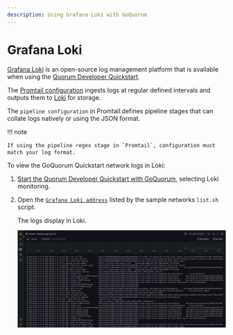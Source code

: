 ```yaml
---
description: Using Grafana Loki with GoQuorum
---
```


# Grafana Loki

[Grafana Loki] is an open-source log management platform that is available when using the
[Quorum Developer Quickstart](../../tutorials/quorum-dev-quickstart/index.md).

The [Promtail configuration] ingests logs at regular defined intervals and outputs them to [Loki] for storage.

The `pipeline configuration` in Promtail defines pipeline stages that can collate logs natively or using the JSON format.

!!! note

    If using the pipeline regex stage in `Promtail`, configuration must match your log format.

To view the GoQuorum Quickstart network logs in Loki:

1. [Start the Quorum Developer Quickstart with GoQuorum](../../tutorials/quorum-dev-quickstart/using-the-quickstart.md),
    selecting Loki monitoring.
1. Open the [`Grafana Loki address`](http://localhost:3000/d/Ak6eXLsPxFemKYKEXfcH/quorum-logs-loki?orgId=1&var-app=quorum&var-search=&from=now-15m&to=now) listed
    by the sample networks `list.sh` script.

    The logs display in Loki.

    ![Loki logs](../../images/dashboard_grafana_loki.png)

<!-- Links -->
[Promtail configuration]: https://github.com/ConsenSys/quorum-dev-quickstart/blob/master/files/common/promtail/promtail.yml
[Loki]: https://github.com/ConsenSys/quorum-dev-quickstart/blob/master/files/common/loki/loki.yml
[Grafana Loki]: https://grafana.com/oss/loki/
